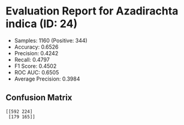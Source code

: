 # Evaluation Report for Azadirachta indica (ID: 24)
- Samples: 1160 (Positive: 344)
- Accuracy: 0.6526
- Precision: 0.4242
- Recall: 0.4797
- F1 Score: 0.4502
- ROC AUC: 0.6505
- Average Precision: 0.3984

## Confusion Matrix
```
[[592 224]
 [179 165]]
```